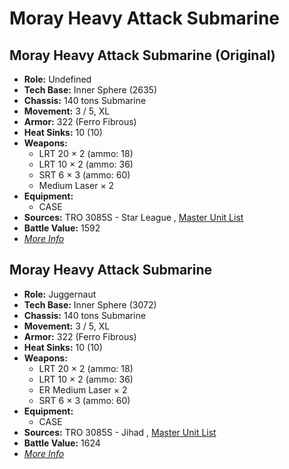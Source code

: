 # Moray Heavy Attack Submarine 

## Moray Heavy Attack Submarine (Original) 

- **Role:** Undefined 
- **Tech Base:** Inner Sphere (2635) 
- **Chassis:** 140 tons Submarine 
- **Movement:** 3 / 5, XL 
- **Armor:** 322 (Ferro Fibrous) 
- **Heat Sinks:** 10 (10) 
- **Weapons:** 
  - LRT 20 × 2 (ammo: 18) 
  - LRT 10 × 2 (ammo: 36) 
  - SRT 6 × 3 (ammo: 60) 
  - Medium Laser × 2 
- **Equipment:** 
  - CASE 
- **Sources:** TRO 3085S - Star League , [Master Unit List](http://masterunitlist.info/Unit/Details/4662) 
- **Battle Value:** 1592 
- [*More Info*](moray_heavy_attack_submarine/moray_heavy_attack_submarine_original.md) 

## Moray Heavy Attack Submarine 

- **Role:** Juggernaut 
- **Tech Base:** Inner Sphere (3072) 
- **Chassis:** 140 tons Submarine 
- **Movement:** 3 / 5, XL 
- **Armor:** 322 (Ferro Fibrous) 
- **Heat Sinks:** 10 (10) 
- **Weapons:** 
  - LRT 20 × 2 (ammo: 18) 
  - LRT 10 × 2 (ammo: 36) 
  - ER Medium Laser × 2 
  - SRT 6 × 3 (ammo: 60) 
- **Equipment:** 
  - CASE 
- **Sources:** TRO 3085S - Jihad , [Master Unit List](http://masterunitlist.info/Unit/Details/4663) 
- **Battle Value:** 1624 
- [*More Info*](moray_heavy_attack_submarine/moray_heavy_attack_submarine.md) 

